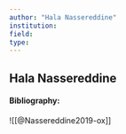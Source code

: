 ```yaml
---
author: "Hala Nassereddine"
institution:
field:
type:
---
```


## Hala Nassereddine
#### Bibliography:

![[@Nassereddine2019-ox]]